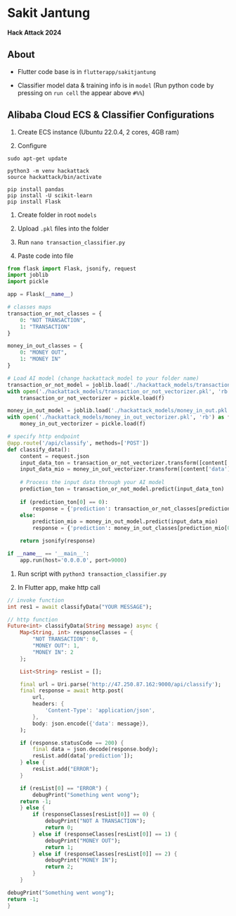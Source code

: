 # Sakit Jantung


**Hack Attack 2024**

## About

* Flutter code base is in `flutterapp/sakitjantung`

* Classifier model data & training info is in `model` (Run python code by pressing on `run cell` the appear above `#%%`)

## Alibaba Cloud ECS & Classifier Configurations

1. Create ECS instance (Ubuntu 22.0.4, 2 cores, 4GB ram)

1. Configure

```
sudo apt-get update

python3 -m venv hackattack
source hackattack/bin/activate

pip install pandas
pip install -U scikit-learn
pip install Flask
```

1. Create folder in root `models`

1. Upload `.pkl` files into the folder

1. Run `nano transaction_classifier.py`

1. Paste code into file

```python
from flask import Flask, jsonify, request
import joblib
import pickle

app = Flask(__name__)

# classes maps
transaction_or_not_classes = {
    0: "NOT TRANSACTION",
    1: "TRANSACTION"
}

money_in_out_classes = {
    0: "MONEY OUT",
    1: "MONEY IN"
}

# Load AI model (change hackattack_model to your folder name)
transaction_or_not_model = joblib.load('./hackattack_models/transaction_or_not.pkl')
with open('./hackattack_models/transaction_or_not_vectorizer.pkl', 'rb') as f:
    transaction_or_not_vectorizer = pickle.load(f)

money_in_out_model = joblib.load('./hackattack_models/money_in_out.pkl')
with open('./hackattack_models/money_in_out_vectorizer.pkl', 'rb') as f:
    money_in_out_vectorizer = pickle.load(f)

# specify http endpoint
@app.route('/api/classify', methods=['POST'])
def classify_data():
    content = request.json
    input_data_ton = transaction_or_not_vectorizer.transform([content['data']])
    input_data_mio = money_in_out_vectorizer.transform([content['data']])
    
    # Process the input data through your AI model
    prediction_ton = transaction_or_not_model.predict(input_data_ton)
    
    if (prediction_ton[0] == 0):
        response = {'prediction': transaction_or_not_classes[prediction_ton[0]]}
    else:
        prediction_mio = money_in_out_model.predict(input_data_mio)
        response = {'prediction': money_in_out_classes[prediction_mio[0]]}

    return jsonify(response)

if __name__ == '__main__':
    app.run(host='0.0.0.0', port=9000)
```

1. Run script with `python3 transaction_classifier.py`

1. In Flutter app, make http call

```dart
// invoke function
int res1 = await classifyData("YOUR MESSAGE");
```

```dart
// http function
Future<int> classifyData(String message) async {
    Map<String, int> responseClasses = {
        "NOT TRANSACTION": 0,
        "MONEY OUT": 1,
        "MONEY IN": 2
    };

    List<String> resList = [];

    final url = Uri.parse('http://47.250.87.162:9000/api/classify');
    final response = await http.post(
        url,
        headers: {
            'Content-Type': 'application/json',
        },
        body: json.encode({'data': message}),
    );

    if (response.statusCode == 200) {
        final data = json.decode(response.body);
        resList.add(data['prediction']);
    } else {
        resList.add("ERROR");
    }

    if (resList[0] == "ERROR") {
        debugPrint("Something went wong");
    return -1;
    } else {
        if (responseClasses[resList[0]] == 0) {
            debugPrint("NOT A TRANSACTION");
            return 0;
        } else if (responseClasses[resList[0]] == 1) {
            debugPrint("MONEY OUT");
            return 1;
        } else if (responseClasses[resList[0]] == 2) {
            debugPrint("MONEY IN");
            return 2;
        }
    }

debugPrint("Something went wong");
return -1;
}
```
